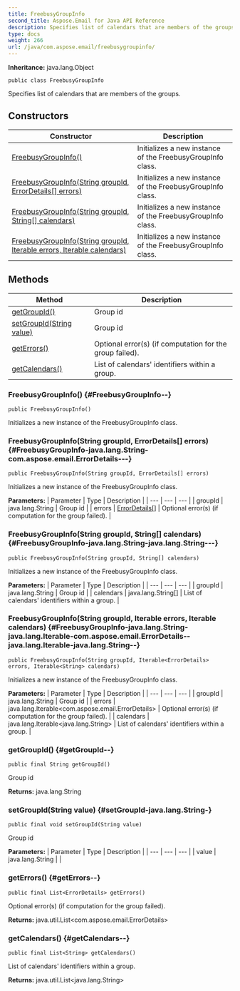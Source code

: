 ```yaml
---
title: FreebusyGroupInfo
second_title: Aspose.Email for Java API Reference
description: Specifies list of calendars that are members of the groups.
type: docs
weight: 266
url: /java/com.aspose.email/freebusygroupinfo/
---
```

**Inheritance:**
java.lang.Object
```
public class FreebusyGroupInfo
```

Specifies list of calendars that are members of the groups.
## Constructors

| Constructor | Description |
| --- | --- |
| [FreebusyGroupInfo()](#FreebusyGroupInfo--) | Initializes a new instance of the FreebusyGroupInfo class. |
| [FreebusyGroupInfo(String groupId, ErrorDetails[] errors)](#FreebusyGroupInfo-java.lang.String-com.aspose.email.ErrorDetails---) | Initializes a new instance of the FreebusyGroupInfo class. |
| [FreebusyGroupInfo(String groupId, String[] calendars)](#FreebusyGroupInfo-java.lang.String-java.lang.String---) | Initializes a new instance of the FreebusyGroupInfo class. |
| [FreebusyGroupInfo(String groupId, Iterable<ErrorDetails> errors, Iterable<String> calendars)](#FreebusyGroupInfo-java.lang.String-java.lang.Iterable-com.aspose.email.ErrorDetails--java.lang.Iterable-java.lang.String--) | Initializes a new instance of the FreebusyGroupInfo class. |
## Methods

| Method | Description |
| --- | --- |
| [getGroupId()](#getGroupId--) | Group id |
| [setGroupId(String value)](#setGroupId-java.lang.String-) | Group id |
| [getErrors()](#getErrors--) | Optional error(s) (if computation for the group failed). |
| [getCalendars()](#getCalendars--) | List of calendars' identifiers within a group. |
### FreebusyGroupInfo() {#FreebusyGroupInfo--}
```
public FreebusyGroupInfo()
```


Initializes a new instance of the FreebusyGroupInfo class.

### FreebusyGroupInfo(String groupId, ErrorDetails[] errors) {#FreebusyGroupInfo-java.lang.String-com.aspose.email.ErrorDetails---}
```
public FreebusyGroupInfo(String groupId, ErrorDetails[] errors)
```


Initializes a new instance of the FreebusyGroupInfo class.

**Parameters:**
| Parameter | Type | Description |
| --- | --- | --- |
| groupId | java.lang.String | Group id |
| errors | [ErrorDetails\[\]](../../com.aspose.email/errordetails) | Optional error(s) (if computation for the group failed). |

### FreebusyGroupInfo(String groupId, String[] calendars) {#FreebusyGroupInfo-java.lang.String-java.lang.String---}
```
public FreebusyGroupInfo(String groupId, String[] calendars)
```


Initializes a new instance of the FreebusyGroupInfo class.

**Parameters:**
| Parameter | Type | Description |
| --- | --- | --- |
| groupId | java.lang.String | Group id |
| calendars | java.lang.String[] | List of calendars' identifiers within a group. |

### FreebusyGroupInfo(String groupId, Iterable<ErrorDetails> errors, Iterable<String> calendars) {#FreebusyGroupInfo-java.lang.String-java.lang.Iterable-com.aspose.email.ErrorDetails--java.lang.Iterable-java.lang.String--}
```
public FreebusyGroupInfo(String groupId, Iterable<ErrorDetails> errors, Iterable<String> calendars)
```


Initializes a new instance of the FreebusyGroupInfo class.

**Parameters:**
| Parameter | Type | Description |
| --- | --- | --- |
| groupId | java.lang.String | Group id |
| errors | java.lang.Iterable<com.aspose.email.ErrorDetails> | Optional error(s) (if computation for the group failed). |
| calendars | java.lang.Iterable<java.lang.String> | List of calendars' identifiers within a group. |

### getGroupId() {#getGroupId--}
```
public final String getGroupId()
```


Group id

**Returns:**
java.lang.String
### setGroupId(String value) {#setGroupId-java.lang.String-}
```
public final void setGroupId(String value)
```


Group id

**Parameters:**
| Parameter | Type | Description |
| --- | --- | --- |
| value | java.lang.String |  |

### getErrors() {#getErrors--}
```
public final List<ErrorDetails> getErrors()
```


Optional error(s) (if computation for the group failed).

**Returns:**
java.util.List<com.aspose.email.ErrorDetails>
### getCalendars() {#getCalendars--}
```
public final List<String> getCalendars()
```


List of calendars' identifiers within a group.

**Returns:**
java.util.List<java.lang.String>

